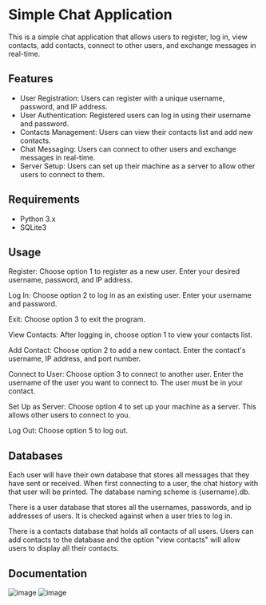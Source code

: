 # Simple Chat Application


This is a simple chat application that allows users to register, log in, view contacts, add contacts, connect to other users, and exchange messages in real-time.

## Features
- User Registration: Users can register with a unique username, password, and IP address.
- User Authentication: Registered users can log in using their username and password.
- Contacts Management: Users can view their contacts list and add new contacts.
- Chat Messaging: Users can connect to other users and exchange messages in real-time.
- Server Setup: Users can set up their machine as a server to allow other users to connect to them.
  
## Requirements
- Python 3.x
- SQLite3

## Usage
Register: Choose option 1 to register as a new user. Enter your desired username, password, and IP address.

Log In: Choose option 2 to log in as an existing user. Enter your username and password.

Exit: Choose option 3 to exit the program.

View Contacts: After logging in, choose option 1 to view your contacts list.

Add Contact: Choose option 2 to add a new contact. Enter the contact's username, IP address, and port number.

Connect to User: Choose option 3 to connect to another user. Enter the username of the user you want to connect to. The user must be in your contact.

Set Up as Server: Choose option 4 to set up your machine as a server. This allows other users to connect to you.

Log Out: Choose option 5 to log out.


## Databases
Each user will have their own database that stores all messages that they have sent or received. When first connecting to a user, the chat history with that user will be printed. The database naming scheme is {username}.db. 

There is a user database that stores all the usernames, passwords, and ip addresses of users. It is checked against when a user tries to log in.

There is a contacts database that holds all contacts of all users. Users can add contacts to the database and the option "view contacts" will allow users to display all their contacts.


## Documentation
![image](https://github.com/Erichen294/P2P-System/assets/98416392/2e8d3c8e-3cf8-45b1-8e40-7ac6d182de82)
![image](https://github.com/Erichen294/P2P-System/assets/98416392/f0a9ef81-40e6-4733-9105-d139181a161d)
